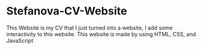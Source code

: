 # Stefanova-CV-Website
This Website is my CV that I just turned into a website, I add some interactivity to this website. This website is made by using HTML, CSS, and JavaScript
